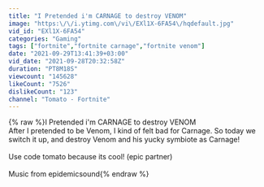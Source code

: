 ```yaml
---
title: "I Pretended i'm CARNAGE to destroy VENOM"
image: "https:\/\/i.ytimg.com\/vi\/EXl1X-6FA54\/hqdefault.jpg"
vid_id: "EXl1X-6FA54"
categories: "Gaming"
tags: ["fortnite","fortnite carnage","fortnite venom"]
date: "2021-09-29T13:41:39+03:00"
vid_date: "2021-09-28T20:32:58Z"
duration: "PT8M18S"
viewcount: "145628"
likeCount: "7526"
dislikeCount: "123"
channel: "Tomato - Fortnite"
---
```

{% raw %}I Pretended i'm CARNAGE to destroy VENOM<br />After I pretended to be Venom, I kind of felt bad for Carnage. So today we switch it up, and destroy Venom and his yucky symbiote as Carnage!<br /><br />Use code tomato because its cool! (epic partner)<br /><br />Music from epidemicsound{% endraw %}
